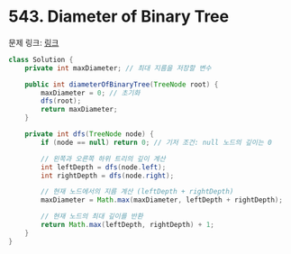# 543. Diameter of Binary Tree

문제 링크: [링크](https://leetcode.com/problems/diameter-of-binary-tree/description/)



```java
class Solution {
    private int maxDiameter; // 최대 지름을 저장할 변수

    public int diameterOfBinaryTree(TreeNode root) {
        maxDiameter = 0; // 초기화
        dfs(root);
        return maxDiameter;
    }

    private int dfs(TreeNode node) {
        if (node == null) return 0; // 기저 조건: null 노드의 깊이는 0

        // 왼쪽과 오른쪽 하위 트리의 깊이 계산
        int leftDepth = dfs(node.left);
        int rightDepth = dfs(node.right);

        // 현재 노드에서의 지름 계산 (leftDepth + rightDepth)
        maxDiameter = Math.max(maxDiameter, leftDepth + rightDepth);

        // 현재 노드의 최대 깊이를 반환
        return Math.max(leftDepth, rightDepth) + 1;
    }
}
```
